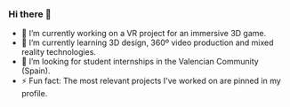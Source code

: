 ### Hi there 👋

- 🔭 I’m currently working on a VR project for an immersive 3D game.
- 🌱 I’m currently learning 3D design, 360º video production and mixed reality technologies. 
- 👯 I’m looking for student internships in the Valencian Community (Spain).
- ⚡ Fun fact: The most relevant projects I've worked on are pinned in my profile.
